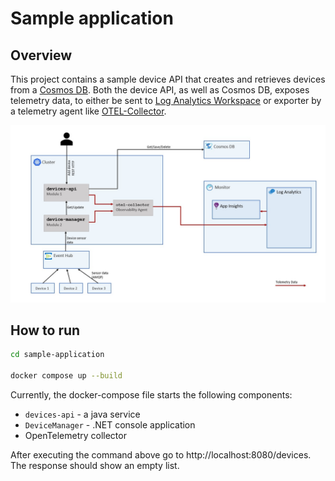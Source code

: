 # Sample application

## Overview

This project contains a sample device API that creates and retrieves devices from a [Cosmos DB](https://learn.microsoft.com/en-us/azure/cosmos-db/introduction). Both the device API, as well as Cosmos DB, exposes telemetry data, to either be sent to [Log Analytics Workspace](https://learn.microsoft.com/en-us/azure/azure-monitor/logs/log-analytics-workspace-overview) or exporter by a telemetry agent like [OTEL-Collector](https://opentelemetry.io/docs/collector/).

![image](./path-1-architecture.jpg)

## How to run

```bash
cd sample-application

docker compose up --build
```

Currently, the docker-compose file starts the following components: 
* `devices-api` - a java service
* `DeviceManager` - .NET console application
* OpenTelemetry collector

After executing the command above go to http://localhost:8080/devices. The response should show an empty list.
